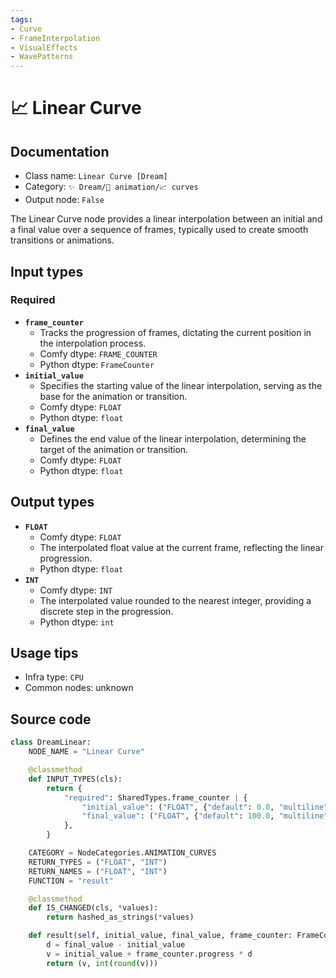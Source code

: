 ```yaml
---
tags:
- Curve
- FrameInterpolation
- VisualEffects
- WavePatterns
---
```


# 📈 Linear Curve
## Documentation
- Class name: `Linear Curve [Dream]`
- Category: `✨ Dream/🎥 animation/📈 curves`
- Output node: `False`

The Linear Curve node provides a linear interpolation between an initial and a final value over a sequence of frames, typically used to create smooth transitions or animations.
## Input types
### Required
- **`frame_counter`**
    - Tracks the progression of frames, dictating the current position in the interpolation process.
    - Comfy dtype: `FRAME_COUNTER`
    - Python dtype: `FrameCounter`
- **`initial_value`**
    - Specifies the starting value of the linear interpolation, serving as the base for the animation or transition.
    - Comfy dtype: `FLOAT`
    - Python dtype: `float`
- **`final_value`**
    - Defines the end value of the linear interpolation, determining the target of the animation or transition.
    - Comfy dtype: `FLOAT`
    - Python dtype: `float`
## Output types
- **`FLOAT`**
    - Comfy dtype: `FLOAT`
    - The interpolated float value at the current frame, reflecting the linear progression.
    - Python dtype: `float`
- **`INT`**
    - Comfy dtype: `INT`
    - The interpolated value rounded to the nearest integer, providing a discrete step in the progression.
    - Python dtype: `int`
## Usage tips
- Infra type: `CPU`
- Common nodes: unknown


## Source code
```python
class DreamLinear:
    NODE_NAME = "Linear Curve"

    @classmethod
    def INPUT_TYPES(cls):
        return {
            "required": SharedTypes.frame_counter | {
                "initial_value": ("FLOAT", {"default": 0.0, "multiline": False}),
                "final_value": ("FLOAT", {"default": 100.0, "multiline": False}),
            },
        }

    CATEGORY = NodeCategories.ANIMATION_CURVES
    RETURN_TYPES = ("FLOAT", "INT")
    RETURN_NAMES = ("FLOAT", "INT")
    FUNCTION = "result"

    @classmethod
    def IS_CHANGED(cls, *values):
        return hashed_as_strings(*values)

    def result(self, initial_value, final_value, frame_counter: FrameCounter):
        d = final_value - initial_value
        v = initial_value + frame_counter.progress * d
        return (v, int(round(v)))

```

